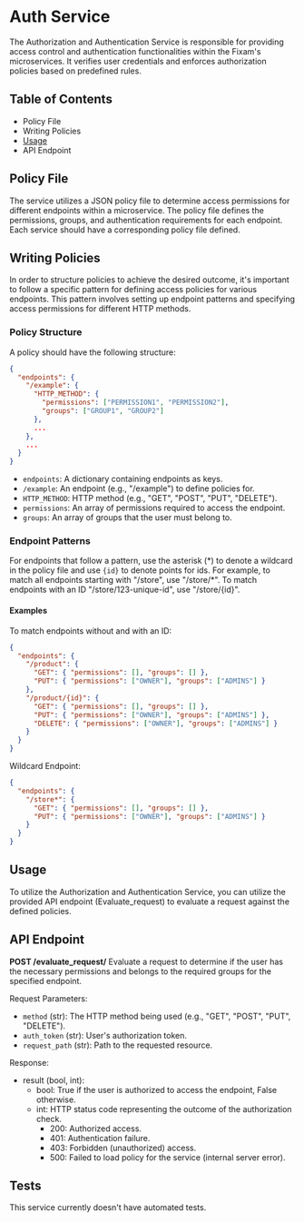 # Auth Service
The Authorization and Authentication Service is responsible for providing access control and authentication functionalities within the Fixam's microservices.  It verifies user credentials and enforces authorization policies based on predefined rules.

## Table of Contents
- Policy File
- Writing Policies
- [Usage](#usage)
- API Endpoint

## Policy File
The service utilizes a JSON policy file to determine access permissions for different endpoints within a microservice. The policy file defines the permissions, groups, and authentication requirements for each endpoint. Each service should have a corresponding policy file defined.

## Writing Policies
In order to structure policies to achieve the desired outcome, it's important to follow a specific pattern for defining access policies for various endpoints. This pattern involves setting up endpoint patterns and specifying access permissions for different HTTP methods.

### Policy Structure
A policy should have the following structure:
```json
{
  "endpoints": {
    "/example": {
      "HTTP_METHOD": {
        "permissions": ["PERMISSION1", "PERMISSION2"],
        "groups": ["GROUP1", "GROUP2"]
      },
      ...
    },
    ...
  }
}
```
- `endpoints`: A dictionary containing endpoints as keys.
- `/example`: An endpoint (e.g., "/example") to define policies for.
- `HTTP_METHOD`: HTTP method (e.g., "GET", "POST", "PUT", "DELETE").
- `permissions`: An array of permissions required to access the endpoint.
- `groups`: An array of groups that the user must belong to.

### Endpoint Patterns
For endpoints that follow a pattern, use the asterisk (\*) to denote a wildcard in the policy file and use `{id}` to denote points for ids. For example, to match all endpoints starting with "/store", use "/store/*". To match endpoints with an ID "/store/123-unique-id", use "/store/{id}".

#### Examples
To match endpoints without and with an ID:
```json
{
  "endpoints": {
    "/product": {
      "GET": { "permissions": [], "groups": [] },
      "PUT": { "permissions": ["OWNER"], "groups": ["ADMINS"] }
    },
    "/product/{id}": {
      "GET": { "permissions": [], "groups": [] },
      "PUT": { "permissions": ["OWNER"], "groups": ["ADMINS"] },
      "DELETE": { "permissions": ["OWNER"], "groups": ["ADMINS"] }
    }
  }
}
```

Wildcard Endpoint:
```json
{
  "endpoints": {
    "/store*": {
      "GET": { "permissions": [], "groups": [] },
      "PUT": { "permissions": ["OWNER"], "groups": ["ADMINS"] }
    }
  }
}
```

## Usage
To utilize the Authorization and Authentication Service, you can utilize the provided API endpoint (Evaluate_request) to evaluate a request against the defined policies.

## API Endpoint
**POST /evaluate_request/**
Evaluate a request to determine if the user has the necessary permissions and belongs to the required groups for the specified endpoint.

Request Parameters:

- `method` (str): The HTTP method being used (e.g., "GET", "POST", "PUT", "DELETE").
- `auth_token` (str): User's authorization token.
- `request_path` (str): Path to the requested resource.

Response:
- result (bool, int): 
  - bool: True if the user is authorized to access the endpoint, False otherwise.
  - int: HTTP status code representing the outcome of the authorization check.
      - 200: Authorized access.
      - 401: Authentication failure.
      - 403: Forbidden (unauthorized) access.
      - 500: Failed to load policy for the service (internal server error).

## Tests
This service currently doesn't have automated tests.
